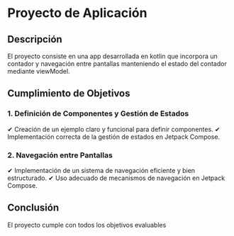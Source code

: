 # Proyecto de Aplicación

## Descripción
El proyecto consiste en una app desarrollada en kotlin que incorpora un contador y navegación entre pantallas manteniendo el estado del contador mediante viewModel.

## Cumplimiento de Objetivos

### 1. Definición de Componentes y Gestión de Estados
✔ Creación de un ejemplo claro y funcional para definir componentes.
✔ Implementación correcta de la gestión de estados en Jetpack Compose.

### 2. Navegación entre Pantallas
✔ Implementación de un sistema de navegación eficiente y bien estructurado.
✔ Uso adecuado de mecanismos de navegación en Jetpack Compose.

## Conclusión
El proyecto cumple con todos los objetivos evaluables

